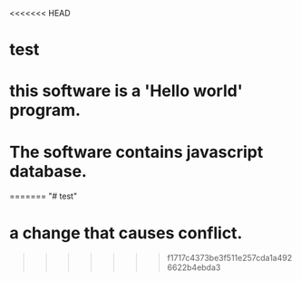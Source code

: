 <<<<<<< HEAD
# test
# this software is a 'Hello world' program.
# The software contains javascript database. 
=======
"# test" 
# a change that causes conflict.
>>>>>>> f1717c4373be3f511e257cda1a4926622b4ebda3
